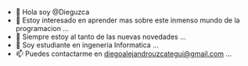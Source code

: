 - 👋 Hola soy @Dieguzca
- 👀 Estoy interesado en aprender mas sobre este inmenso mundo de la programacion ...
- 🌱 Siempre estoy al tanto de las nuevas novedades ...
- 💞️ Soy estudiante en ingeneria Informatica ...
- 📫 Puedes contactarme en diegoalejandrouzcategui@gmail.com ...

<!---
Dieguzca/Dieguzca is a ✨ special ✨ repository because its `README.md` (this file) appears on your GitHub profile.
You can click the Preview link to take a look at your changes.
--->
